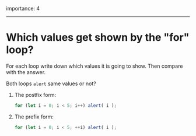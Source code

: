 importance: 4

---

# Which values get shown by the "for" loop?

For each loop write down which values it is going to show. Then compare with the answer.

Both loops `alert` same values or not?

1. The postfix form:

    ```js
    for (let i = 0; i < 5; i++) alert( i );
    ```
2. The prefix form:

    ```js
    for (let i = 0; i < 5; ++i) alert( i );
    ```